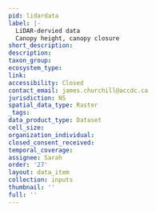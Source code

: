 ```yaml
---
pid: lidardata
label: |-
  LiDAR-dervied data
  Canopy height, canopy closure
short_description: 
description: 
taxon_group: 
ecosystem_type: 
link: 
accessibility: Closed
contact_email: james.churchill@accdc.ca
jurisdiction: NS
spatial_data_type: Raster
_tags: 
data_product_type: Dataset
cell_size: 
organization_individual: 
closed_consent_received: 
temporal_coverage: 
assignee: Sarah
order: '27'
layout: data_item
collection: inputs
thumbnail: ''
full: ''
---
```

